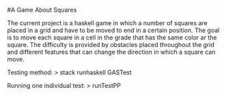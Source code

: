 #A Game About Squares

The current project is a haskell game in which a number of squares are placed in a grid and have to be moved to end in a certain position.
The goal is to move each square in a cell in the grade that has the same color ar the square. The difficulty is provided by obstacles placed throughout the grid and different features that can change the direction in which a square can move.

Testing method:
    > stack runhaskell GASTest

Running one individual test:
    > runTestPP <numeTest>

